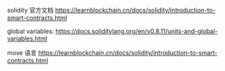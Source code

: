 
solidity 官方文档
https://learnblockchain.cn/docs/solidity/introduction-to-smart-contracts.html


global variables:
https://docs.soliditylang.org/en/v0.8.11/units-and-global-variables.html

move 语言
https://learnblockchain.cn/docs/solidity/introduction-to-smart-contracts.html